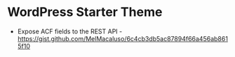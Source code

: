 # WordPress Starter Theme

-   Expose ACF fields to the REST API - https://gist.github.com/MelMacaluso/6c4cb3db5ac87894f66a456ab8615f10
